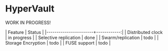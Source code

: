 HyperVault
==========

WORK IN PROGRESS!

| Feature               |      Status |
|-----------------------+------------:|
| Distributed clock     | in progress |
| Selective replication |        done |
| Swarm/replication     |        todo |
| Storage Encryption    |        todo |
| FUSE support          |        todo |
